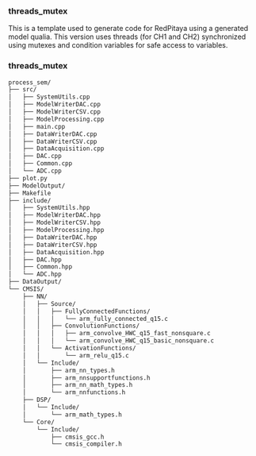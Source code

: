 ### threads_mutex
This is a template used to generate code for RedPitaya using a generated model qualia. This version uses threads (for CH1 and CH2) synchronized using mutexes and condition variables for safe access to variables.
### threads_mutex
```bash
process_sem/
├── src/
│   ├── SystemUtils.cpp
│   ├── ModelWriterDAC.cpp
│   ├── ModelWriterCSV.cpp
│   ├── ModelProcessing.cpp
│   ├── main.cpp
│   ├── DataWriterDAC.cpp
│   ├── DataWriterCSV.cpp
│   ├── DataAcquisition.cpp
│   ├── DAC.cpp
│   ├── Common.cpp
│   └── ADC.cpp
├── plot.py
├── ModelOutput/
├── Makefile
├── include/
│   ├── SystemUtils.hpp
│   ├── ModelWriterDAC.hpp
│   ├── ModelWriterCSV.hpp
│   ├── ModelProcessing.hpp
│   ├── DataWriterDAC.hpp
│   ├── DataWriterCSV.hpp
│   ├── DataAcquisition.hpp
│   ├── DAC.hpp
│   ├── Common.hpp
│   └── ADC.hpp
├── DataOutput/
└── CMSIS/
    ├── NN/
    │   ├── Source/
    │   │   ├── FullyConnectedFunctions/
    │   │   │   └── arm_fully_connected_q15.c
    │   │   ├── ConvolutionFunctions/
    │   │   │   ├── arm_convolve_HWC_q15_fast_nonsquare.c
    │   │   │   └── arm_convolve_HWC_q15_basic_nonsquare.c
    │   │   └── ActivationFunctions/
    │   │       └── arm_relu_q15.c
    │   └── Include/
    │       ├── arm_nn_types.h
    │       ├── arm_nnsupportfunctions.h
    │       ├── arm_nn_math_types.h
    │       └── arm_nnfunctions.h
    ├── DSP/
    │   └── Include/
    │       └── arm_math_types.h
    └── Core/
        └── Include/
            ├── cmsis_gcc.h
            └── cmsis_compiler.h
```
